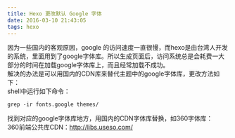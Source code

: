 ```yaml
---
title: Hexo 更改默认 Google 字体
date: 2016-03-10 21:43:05
tags: hexo
---
```

因为一些国内的客观原因，google 的访问速度一直很慢，而hexo是由台湾人开发的系统，里面用到了google字体库。所以生成页面后，访问系统总是会耗费一大部分的时间在加载google字体库上，而且经常加载不成功。       
解决的办法是可以用国内的CDN库来替代主题中的google字体库，更改方法如下：    
shell中运行如下命令：   
```
grep -ir fonts.google themes/
```    
找到对应的google字体库地方，用国内的CDN字体库替换，如360字体库：    
360前端公共库CDN：<http://libs.useso.com/>